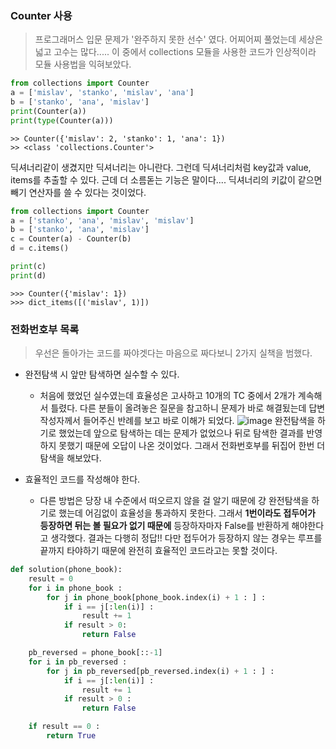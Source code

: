 ### Counter 사용
> 프로그래머스 입문 문제가 '완주하지 못한 선수' 였다. 어찌어찌 풀었는데 세상은 넓고 고수는 많다..... 이 중에서 collections 모듈을 사용한 코드가 인상적이라 모듈 사용법을 익혀보았다. 

```python
from collections import Counter
a = ['mislav', 'stanko', 'mislav', 'ana']
b = ['stanko', 'ana', 'mislav']
print(Counter(a))
print(type(Counter(a)))
```
```
>> Counter({'mislav': 2, 'stanko': 1, 'ana': 1})
>> <class 'collections.Counter'>
```

딕셔너리같이 생겼지만 딕셔너리는 아니란다. 그런데 딕셔너리처럼 key값과 value, items를 추출할 수 있다. 근데 더 소름돋는 기능은 말이다....
딕셔너리의 키값이 같으면 빼기 연산자를 쓸 수 있다는 것이었다. 
```python
from collections import Counter
a = ['stanko', 'ana', 'mislav', 'mislav']
b = ['stanko', 'ana', 'mislav']
c = Counter(a) - Counter(b)
d = c.items()

print(c)
print(d)


```
```
>>> Counter({'mislav': 1})
>>> dict_items([('mislav', 1)])
```


### 전화번호부 목록

> 우선은 돌아가는 코드를 짜야겟다는 마음으로 짜다보니 2가지 실책을 범했다. 
-  완전탐색 시 앞만 탐색하면 실수할 수 있다. 
    - 처음에 했었던 실수였는데 효율성은 고사하고 10개의 TC 중에서 2개가 계속해서 틀렸다. 다른 분들이 올려놓은 질문을 참고하니 문제가 바로 해결됬는데 답변 작성자께서 들어주신 반례를 보고 바로 이해가 되었다. 
    ![image](https://user-images.githubusercontent.com/53211781/73591325-8b894f80-4530-11ea-92b1-63cb618e6885.png)    완전탐색을 하기로 했었는데 앞으로 탐색하는 데는 문제가 없었으나 뒤로 탐색한 결과를 반영하지 못했기 때문에 오답이 나온 것이었다. 그래서 전화번호부를 뒤집어 한번 더 탐색을 해보았다. 

- 효율적인 코드를 작성해야 한다. 
    - 다른 방법은 당장 내 수준에서 떠오르지 않을 걸 알기 때문에 걍 완전탐색을 하기로 했는데 어김없이 효율성을 통과하지 못한다. 그래서 **1번이라도 접두어가 등장하면 뒤는 볼 필요가 없기 때문에** 등장하자마자 False를 반환하게 해야한다고 생각했다. 결과는 다행히 정답!! 다만 접두어가 등장하지 않는 경우는 루프를 끝까지 타야하기 때문에 완전히 효율적인 코드라고는 못할 것이다.    
```python
def solution(phone_book):
    result = 0
    for i in phone_book :
        for j in phone_book[phone_book.index(i) + 1 : ] :
            if i == j[:len(i)] :
                result += 1
            if result > 0:
                return False

    pb_reversed = phone_book[::-1]
    for i in pb_reversed :
        for j in pb_reversed[pb_reversed.index(i) + 1 : ] :
            if i == j[:len(i)] :
                result += 1
            if result > 0 :
                return False

    if result == 0 :
        return True
```

